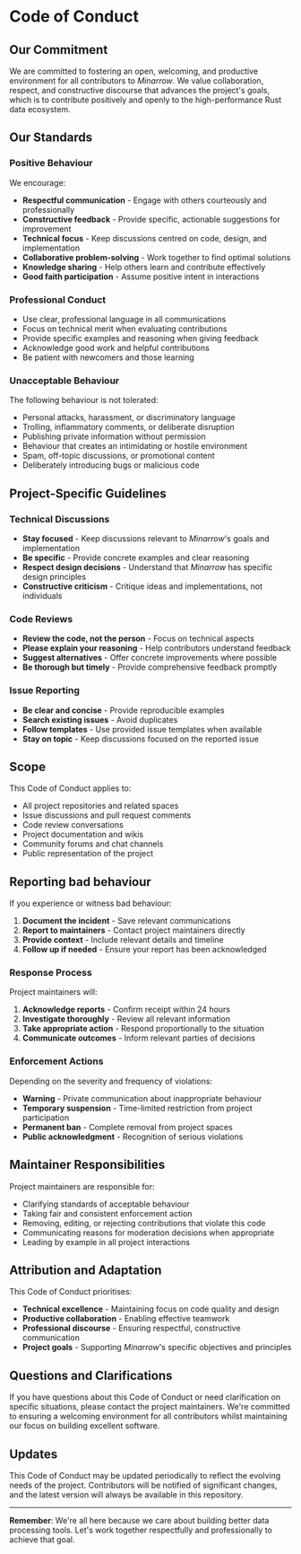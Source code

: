 # Code of Conduct

## Our Commitment

We are committed to fostering an open, welcoming, and productive environment for all contributors to *Minarrow*. We value collaboration, respect, and constructive discourse that advances the project's goals, which is to contribute positively and openly to the high-performance Rust data ecosystem.

## Our Standards

### Positive Behaviour

We encourage:

- **Respectful communication** - Engage with others courteously and professionally
- **Constructive feedback** - Provide specific, actionable suggestions for improvement
- **Technical focus** - Keep discussions centred on code, design, and implementation
- **Collaborative problem-solving** - Work together to find optimal solutions
- **Knowledge sharing** - Help others learn and contribute effectively
- **Good faith participation** - Assume positive intent in interactions

### Professional Conduct

- Use clear, professional language in all communications
- Focus on technical merit when evaluating contributions
- Provide specific examples and reasoning when giving feedback
- Acknowledge good work and helpful contributions
- Be patient with newcomers and those learning

### Unacceptable Behaviour

The following behaviour is not tolerated:

- Personal attacks, harassment, or discriminatory language
- Trolling, inflammatory comments, or deliberate disruption
- Publishing private information without permission
- Behaviour that creates an intimidating or hostile environment
- Spam, off-topic discussions, or promotional content
- Deliberately introducing bugs or malicious code

## Project-Specific Guidelines

### Technical Discussions

- **Stay focused** - Keep discussions relevant to *Minarrow*'s goals and implementation
- **Be specific** - Provide concrete examples and clear reasoning
- **Respect design decisions** - Understand that *Minarrow* has specific design principles
- **Constructive criticism** - Critique ideas and implementations, not individuals

### Code Reviews

- **Review the code, not the person** - Focus on technical aspects
- **Please explain your reasoning** - Help contributors understand feedback
- **Suggest alternatives** - Offer concrete improvements where possible
- **Be thorough but timely** - Provide comprehensive feedback promptly

### Issue Reporting

- **Be clear and concise** - Provide reproducible examples
- **Search existing issues** - Avoid duplicates
- **Follow templates** - Use provided issue templates when available
- **Stay on topic** - Keep discussions focused on the reported issue

## Scope

This Code of Conduct applies to:

- All project repositories and related spaces
- Issue discussions and pull request comments
- Code review conversations
- Project documentation and wikis
- Community forums and chat channels
- Public representation of the project

## Reporting bad behaviour

If you experience or witness bad behaviour:

1. **Document the incident** - Save relevant communications
2. **Report to maintainers** - Contact project maintainers directly
3. **Provide context** - Include relevant details and timeline
4. **Follow up if needed** - Ensure your report has been acknowledged

### Response Process

Project maintainers will:

1. **Acknowledge reports** - Confirm receipt within 24 hours
2. **Investigate thoroughly** - Review all relevant information
3. **Take appropriate action** - Respond proportionally to the situation
4. **Communicate outcomes** - Inform relevant parties of decisions

### Enforcement Actions

Depending on the severity and frequency of violations:

- **Warning** - Private communication about inappropriate behaviour
- **Temporary suspension** - Time-limited restriction from project participation
- **Permanent ban** - Complete removal from project spaces
- **Public acknowledgment** - Recognition of serious violations

## Maintainer Responsibilities

Project maintainers are responsible for:

- Clarifying standards of acceptable behaviour
- Taking fair and consistent enforcement action
- Removing, editing, or rejecting contributions that violate this code
- Communicating reasons for moderation decisions when appropriate
- Leading by example in all project interactions

## Attribution and Adaptation

This Code of Conduct prioritises:

- **Technical excellence** - Maintaining focus on code quality and design
- **Productive collaboration** - Enabling effective teamwork
- **Professional discourse** - Ensuring respectful, constructive communication
- **Project goals** - Supporting *Minarrow*'s specific objectives and principles

## Questions and Clarifications

If you have questions about this Code of Conduct or need clarification on specific situations, please contact the project maintainers. We're committed to ensuring a welcoming environment for all contributors whilst maintaining our focus on building excellent software.

## Updates

This Code of Conduct may be updated periodically to reflect the evolving needs of the project. Contributors will be notified of significant changes, and the latest version will always be available in this repository.

---

**Remember**: We're all here because we care about building better data processing tools. Let's work together respectfully and professionally to achieve that goal.